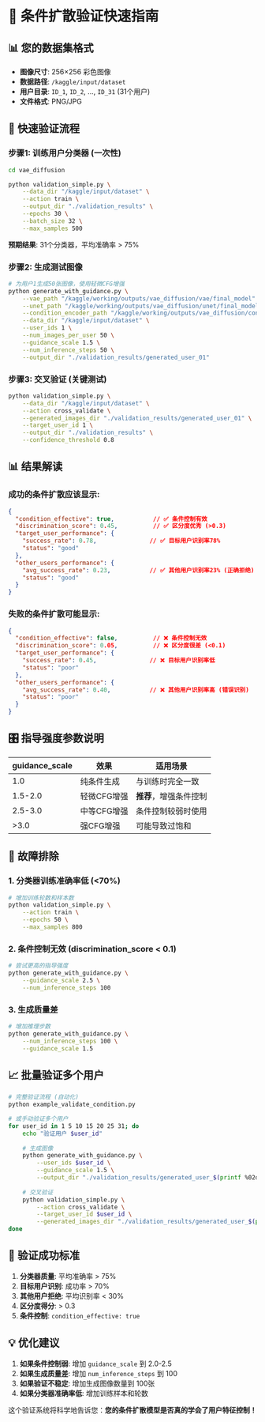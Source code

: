 # 🎯 条件扩散验证快速指南

## 📊 您的数据集格式
- **图像尺寸**: 256×256 彩色图像
- **数据路径**: `/kaggle/input/dataset`
- **用户目录**: `ID_1`, `ID_2`, ..., `ID_31` (31个用户)
- **文件格式**: PNG/JPG

## 🚀 快速验证流程

### 步骤1: 训练用户分类器 (一次性)
```bash
cd vae_diffusion

python validation_simple.py \
    --data_dir "/kaggle/input/dataset" \
    --action train \
    --output_dir "./validation_results" \
    --epochs 30 \
    --batch_size 32 \
    --max_samples 500
```

**预期结果**: 31个分类器，平均准确率 > 75%

### 步骤2: 生成测试图像
```bash
# 为用户1生成50张图像，使用轻微CFG增强
python generate_with_guidance.py \
    --vae_path "/kaggle/working/outputs/vae_diffusion/vae/final_model" \
    --unet_path "/kaggle/working/outputs/vae_diffusion/unet/final_model" \
    --condition_encoder_path "/kaggle/working/outputs/vae_diffusion/condition_encoder/final_model.pth" \
    --data_dir "/kaggle/input/dataset" \
    --user_ids 1 \
    --num_images_per_user 50 \
    --guidance_scale 1.5 \
    --num_inference_steps 50 \
    --output_dir "./validation_results/generated_user_01"
```

### 步骤3: 交叉验证 (关键测试)
```bash
python validation_simple.py \
    --data_dir "/kaggle/input/dataset" \
    --action cross_validate \
    --generated_images_dir "./validation_results/generated_user_01" \
    --target_user_id 1 \
    --output_dir "./validation_results" \
    --confidence_threshold 0.8
```

## 📊 结果解读

### 成功的条件扩散应该显示:
```json
{
  "condition_effective": true,           // ✅ 条件控制有效
  "discrimination_score": 0.45,          // ✅ 区分度优秀 (>0.3)
  "target_user_performance": {
    "success_rate": 0.78,               // ✅ 目标用户识别率78%
    "status": "good"
  },
  "other_users_performance": {
    "avg_success_rate": 0.23,           // ✅ 其他用户识别率23% (正确拒绝)
    "status": "good"
  }
}
```

### 失败的条件扩散可能显示:
```json
{
  "condition_effective": false,          // ❌ 条件控制无效
  "discrimination_score": 0.05,          // ❌ 区分度很差 (<0.1)
  "target_user_performance": {
    "success_rate": 0.45,               // ❌ 目标用户识别率低
    "status": "poor"
  },
  "other_users_performance": {
    "avg_success_rate": 0.40,           // ❌ 其他用户识别率高 (错误识别)
    "status": "poor"
  }
}
```

## 🎛️ 指导强度参数说明

| guidance_scale | 效果 | 适用场景 |
|---------------|------|----------|
| 1.0 | 纯条件生成 | 与训练时完全一致 |
| 1.5-2.0 | 轻微CFG增强 | **推荐**，增强条件控制 |
| 2.5-3.0 | 中等CFG增强 | 条件控制较弱时使用 |
| >3.0 | 强CFG增强 | 可能导致过饱和 |

## 🔧 故障排除

### 1. 分类器训练准确率低 (<70%)
```bash
# 增加训练轮数和样本数
python validation_simple.py \
    --action train \
    --epochs 50 \
    --max_samples 800
```

### 2. 条件控制无效 (discrimination_score < 0.1)
```bash
# 尝试更高的指导强度
python generate_with_guidance.py \
    --guidance_scale 2.5 \
    --num_inference_steps 100
```

### 3. 生成质量差
```bash
# 增加推理步数
python generate_with_guidance.py \
    --num_inference_steps 100 \
    --guidance_scale 1.5
```

## 📈 批量验证多个用户

```bash
# 完整验证流程 (自动化)
python example_validate_condition.py

# 或手动验证多个用户
for user_id in 1 5 10 15 20 25 31; do
    echo "验证用户 $user_id"
    
    # 生成图像
    python generate_with_guidance.py \
        --user_ids $user_id \
        --guidance_scale 1.5 \
        --output_dir "./validation_results/generated_user_$(printf %02d $user_id)"
    
    # 交叉验证
    python validation_simple.py \
        --action cross_validate \
        --target_user_id $user_id \
        --generated_images_dir "./validation_results/generated_user_$(printf %02d $user_id)"
done
```

## 🎯 验证成功标准

1. **分类器质量**: 平均准确率 > 75%
2. **目标用户识别**: 成功率 > 70%
3. **其他用户拒绝**: 平均识别率 < 30%
4. **区分度得分**: > 0.3
5. **条件控制**: `condition_effective: true`

## 💡 优化建议

1. **如果条件控制弱**: 增加 `guidance_scale` 到 2.0-2.5
2. **如果生成质量差**: 增加 `num_inference_steps` 到 100
3. **如果验证不稳定**: 增加生成图像数量到 100张
4. **如果分类器准确率低**: 增加训练样本和轮数

这个验证系统将科学地告诉您：**您的条件扩散模型是否真的学会了用户特征控制！**

